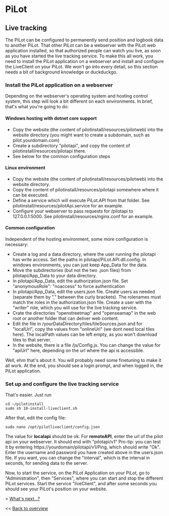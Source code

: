 # PiLot
## Live tracking

The PiLot can be configured to permanently send position and logbook data to another PiLot. That other PiLot can be a webserver with the PiLot web application installed, so that authorized people can watch you live, as soon as you have started the live tracking service. To make this all work, you need to install the PiLot application on a webserver and install and configure the LiveClient on your PiLot. We won't go into every detail, so this section needs a bit of background knowledge or duckduckgo.

### Install the PiLot application on a webserver
Depending on the webserver's operating system and hosting control system, this step will look a bit different on each environments. In brief, that's what you're going to do:

#### Windows hosting with dotnet core support
- Copy the website (the content of pilotinstall/resources/pilotweb) into the website directory (you might want to create a subdomain, such as pilot.yourdomain.com)
- Create a subdirectory "pilotapi", and copy the content of pilotinstall/resources/pilotapi there. 
- See below for the common configuration steps

#### Linux environment
- Copy the website (the content of pilotinstall/resources/pilotweb) into the website directory.
- Copy the content of pilotinstall/resources/pilotapi somewhere where it can be executed.
- Define a service which will execute PiLot.API from that folder. See pilotinstall/resources/pilotApi.service for an example.
- Configure your webserver to pass requests for /pilotapi to 127.0.0.1:5000. See pilotinstall/resources/nginx.conf for an example.

#### Common configuration
Independent of the hosting environment, some more configuration is necessary:
- Create a log and a data directory, where the user running the pilotapi has write access. Set the paths in pilotapi/PiLot.API.dll.config. In windows environments, you can just keep App_Data for the data.
- Move the subdirectories (but not the two .json files) from pilotapi/App_Data to your data directory.
- In pilotapi/App_Data, edit the authorization.json file. Set "anonymousRole": "noaccess" to force authentication
- In pilotapi/App_Data, edit the users.json file. Create users as needed (separate them by "," between the curly brackets). The rolenames must match the roles in the authorization.json file. Create a user with the "writer" role, which you will use for the live tracking service.
- Crate the directories "openstreetmap" and "openseamap" in the web root or another folder that can deliver web content.
- Edit the file in /yourDataDirectory/tiles/tileSources.json and for "localUrl", copy the values from "onlineUrl" (we dont need local tiles here). The localPath values can be left empty, as you won't download tiles to that server. 
- In the website, there is a file /js/Config.js. You can change the value for "apiUrl" here, depending on the url where the api is accessible.

Well, ehm that's about it. You will probably need some finetuning to make it all work. At the end, you should see a login prompt, and when logged in, the PiLot application.

### Set up and configure the live tracking service
That's easier. Just run
```
cd ~/pilotinstall
sudo sh 10-install-liveclient.sh
```
After that, edit the config file:
```
sudo nano /opt/pilotliveclient/config.json
```
The value for **localapi** should be ok. For **remoteAPI**, enter the url of the pilot api on your webserver. It should end with "pilotapi/v1" Pro-tip: you can test it by entering https://yourdomain/pilotapi/v1/Ping, which should write "Ok". Enter the username and password you have created above in the users.json file. If you want, you can change the "interval", which is the interval in seconds, for sending data to the server.

Now, to start the service, on the PiLot Application on your PiLot, go to "Administration", then "Services", where you can start and stop the different PiLot services. Start the service "liveClient", and after some seconds you should see your PiLot's position on your website. 

\> [What's next...?](tbd.md)

<< [Back to overview](user.md)
